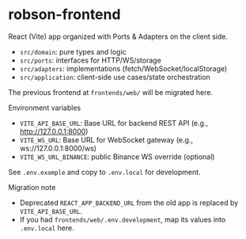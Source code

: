 # robson-frontend

React (Vite) app organized with Ports & Adapters on the client side.

- `src/domain`: pure types and logic
- `src/ports`: interfaces for HTTP/WS/storage
- `src/adapters`: implementations (fetch/WebSocket/localStorage)
- `src/application`: client-side use cases/state orchestration

The previous frontend at `frontends/web/` will be migrated here.

Environment variables
- `VITE_API_BASE_URL`: Base URL for backend REST API (e.g., http://127.0.0.1:8000)
- `VITE_WS_URL`: Base URL for WebSocket gateway (e.g., ws://127.0.0.1:8000/ws)
- `VITE_WS_URL_BINANCE`: public Binance WS override (optional)

See `.env.example` and copy to `.env.local` for development.

Migration note
- Deprecated `REACT_APP_BACKEND_URL` from the old app is replaced by `VITE_API_BASE_URL`.
- If you had `frontends/web/.env.development`, map its values into `.env.local` here.
